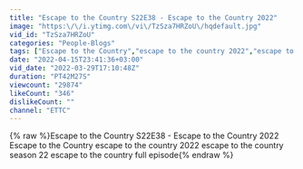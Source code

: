 ```yaml
---
title: "Escape to the Country S22E38 - Escape to the Country 2022"
image: "https:\/\/i.ytimg.com\/vi\/TzSza7HRZoU\/hqdefault.jpg"
vid_id: "TzSza7HRZoU"
categories: "People-Blogs"
tags: ["Escape to the Country","escape to the country 2022","escape to the country season 22"]
date: "2022-04-15T23:41:36+03:00"
vid_date: "2022-03-29T17:10:48Z"
duration: "PT42M27S"
viewcount: "29874"
likeCount: "346"
dislikeCount: ""
channel: "ETTC"
---
```

{% raw %}Escape to the Country S22E38 - Escape to the Country 2022 Escape to the Country escape to the country 2022 escape to the country season 22 escape to the country full episode{% endraw %}
